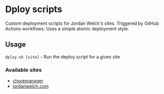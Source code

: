 # Dploy scripts

Custom deployment scripts for Jordan Welch's sites. Triggered by GitHub Actions workflows. Uses a simple atomic deployment style.

## Usage
`dploy.sh [site]` - Run the deploy script for a given site

### Available sites
- [choremanager](https://github.com/JHWelch/ChoreManager)
- [jordanwelch.com](https://github.com/JHWelch/jordanwelch.com)

